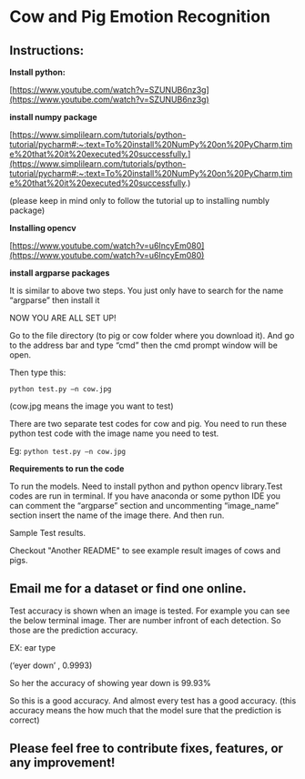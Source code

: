 # Cow and Pig Emotion Recognition


## Instructions:



**Install python:**

[https://www.youtube.com/watch?v=SZUNUB6nz3g](https://www.youtube.com/watch?v=SZUNUB6nz3g)

**install numpy package**

[https://www.simplilearn.com/tutorials/python-tutorial/pycharm#:~:text=To%20install%20NumPy%20on%20PyCharm,time%20that%20it%20executed%20successfully.](https://www.simplilearn.com/tutorials/python-tutorial/pycharm#:~:text=To%20install%20NumPy%20on%20PyCharm,time%20that%20it%20executed%20successfully.)

(please keep in mind only to follow the tutorial up to installing numbly package)

**Installing opencv**

[https://www.youtube.com/watch?v=u6IncyEm080](https://www.youtube.com/watch?v=u6IncyEm080)

**install argparse packages**

It is similar to above two steps. You just only have to search for the name  “argparse” then install it

NOW YOU ARE ALL SET UP!

Go to the file directory (to pig or cow folder where you download it). And go to the address bar and type “cmd” then the cmd prompt window will be open.

Then type this:

    python test.py –n cow.jpg

(cow.jpg means the image you want to test)

There are two separate test codes for cow and pig. You need to run these python test code with the image name you need to test.

Eg: `python test.py –n cow.jpg`

**Requirements to run the code**

To run the models. Need to install python and python opencv library.Test codes are run in terminal. If you have anaconda or some python IDE you can comment the “argparse” section and uncommenting “image_name” section insert the name of the image there. And then run.

Sample Test results.

Checkout "Another README" to see example result images of cows and pigs.



## Email me for a dataset or find one online.

Test accuracy is shown when an image is tested. For example you can see the below terminal image. Ther are number infront of each detection. So those are the prediction accuracy.

EX: ear type

(‘eyer down’ , 0.9993)

So her the accuracy of showing year down is 99.93%

So this is a good accuracy. And almost every test has a good accuracy. (this accuracy means the how much that the model sure that the prediction is correct)

## Please feel free to contribute fixes, features, or any improvement!

